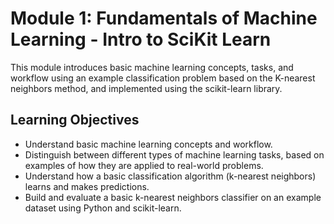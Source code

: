 # Module 1: Fundamentals of Machine Learning - Intro to SciKit Learn

This module introduces basic machine learning concepts, tasks, and workflow using an example classification problem based on the K-nearest neighbors method, and implemented using the scikit-learn library.

## Learning Objectives

- Understand basic machine learning concepts and workflow.
- Distinguish between different types of machine learning tasks, based on examples of how they are applied to real-world problems.
- Understand how a basic classification algorithm (k-nearest neighbors) learns and makes predictions.
- Build and evaluate a basic k-nearest neighbors classifier on an example dataset using Python and scikit-learn.
